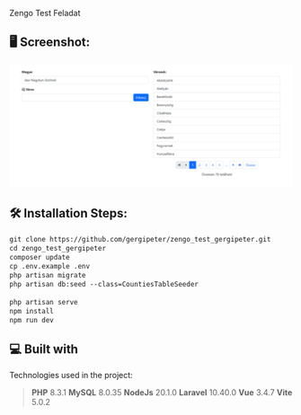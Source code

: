 Zengo Test Feladat

<h2>🖥 Screenshot:</h2>

![screenshot](https://github.com/gergipeter/zengo_test_gergipeter/blob/main/screenshot1.PNG)

<h2>🛠️ Installation Steps:</h2>

    git clone https://github.com/gergipeter/zengo_test_gergipeter.git
    cd zengo_test_gergipeter
    composer update
    cp .env.example .env
    php artisan migrate
    php artisan db:seed --class=CountiesTableSeeder

    php artisan serve
    npm install
    npm run dev
    

<h2>💻 Built with</h2>

Technologies used in the project:

> **PHP** 8.3.1
> **MySQL** 8.0.35
> **NodeJs** 20.1.0
> **Laravel** 10.40.0
> **Vue** 3.4.7
> **Vite** 5.0.2
